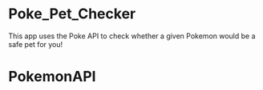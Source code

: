 # Poke_Pet_Checker
This app uses the Poke API to check whether a given Pokemon would be a safe pet for you!
# PokemonAPI

